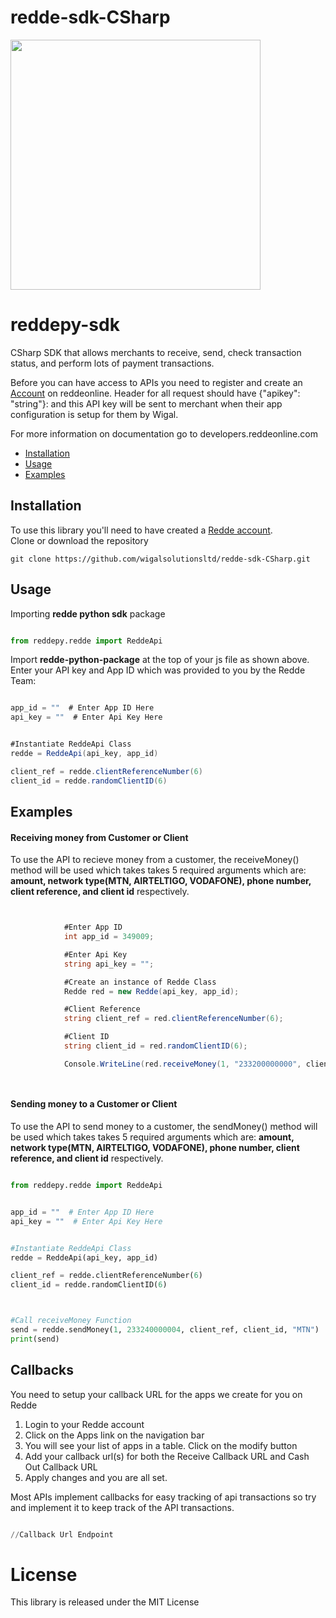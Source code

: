 # redde-sdk-CSharp
<img src="https://www.reddeonline.com/assets/images/redde-logo.png" width=400>


# reddepy-sdk
CSharp SDK that allows merchants to receive, send, check transaction status, and perform lots of payment transactions.

Before you can have access to APIs you need to register and create an [Account](https://app.reddeonline.com/register) on reddeonline. Header for all request should have {"apikey": "string"}: and this API key will be sent to merchant when their app configuration is setup for them by Wigal.

For more information on documentation go to developers.reddeonline.com

* [Installation](#installation)
* [Usage](#usage)
* [Examples](#examples)

## Installation
To use this library you'll need to have created a [Redde account](https://app.reddeonline.com/register).                     
Clone or download the repository 
```
git clone https://github.com/wigalsolutionsltd/redde-sdk-CSharp.git

```


## Usage

Importing **redde python sdk** package

```python

from reddepy.redde import ReddeApi

```

Import **redde-python-package** at the top of your js file as shown above. Enter your API key and App ID which was provided to you by the Redde Team:

```c#

app_id = ""  # Enter App ID Here
api_key = ""  # Enter Api Key Here


#Instantiate ReddeApi Class
redde = ReddeApi(api_key, app_id)

client_ref = redde.clientReferenceNumber(6)
client_id = redde.randomClientID(6)


``` 


## Examples

#### Receiving money from Customer or Client

To use the API to recieve money from a customer, the receiveMoney() method will be used which takes takes 5 required arguments which are: **amount, network type(MTN, AIRTELTIGO, VODAFONE), phone number, client reference, and client id** respectively.

```c#


            #Enter App ID
            int app_id = 349009;

            #Enter Api Key
            string api_key = "";

            #Create an instance of Redde Class
            Redde red = new Redde(api_key, app_id);

            #Client Reference
            string client_ref = red.clientReferenceNumber(6);

            #Client ID
            string client_id = red.randomClientID(6);

            Console.WriteLine(red.receiveMoney(1, "233200000000", client_ref, client_id, "MTN"));




```


#### Sending money to a Customer or Client

To use the API to send money to a customer, the sendMoney() method will be used which takes takes 5 required arguments which are: **amount, network type(MTN, AIRTELTIGO, VODAFONE), phone number, client reference, and client id** respectively.

```python

from reddepy.redde import ReddeApi


app_id = ""  # Enter App ID Here
api_key = ""  # Enter Api Key Here


#Instantiate ReddeApi Class
redde = ReddeApi(api_key, app_id)

client_ref = redde.clientReferenceNumber(6)
client_id = redde.randomClientID(6)



#Call receiveMoney Function 
send = redde.sendMoney(1, 233240000004, client_ref, client_id, "MTN")
print(send)

```

## Callbacks

You need to setup your callback URL for the apps we create for you on Redde

1. Login to your Redde account
2. Click on the Apps link on the navigation bar
3. You will see your list of apps in a table. Click on the modify button
4. Add your callback url(s) for both the Receive Callback URL and Cash Out Callback URL
5. Apply changes and you are all set.

Most APIs implement callbacks for easy tracking of api transactions so try and implement it to keep track of the API transactions.
```python

//Callback Url Endpoint

```

# License
This library is released under the MIT License
